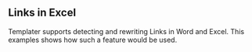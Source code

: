 ## Links in Excel

Templater supports detecting and rewriting Links in Word and Excel.
This examples shows how such a feature would be used.